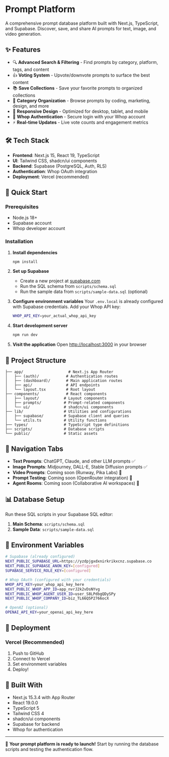 # Prompt Platform

A comprehensive prompt database platform built with Next.js, TypeScript, and Supabase. Discover, save, and share AI prompts for text, image, and video generation.

## ✨ Features

- 🔍 **Advanced Search & Filtering** - Find prompts by category, platform, tags, and content
- 👍 **Voting System** - Upvote/downvote prompts to surface the best content
- 📚 **Save Collections** - Save your favorite prompts to organized collections
- 🎯 **Category Organization** - Browse prompts by coding, marketing, design, and more
- 📱 **Responsive Design** - Optimized for desktop, tablet, and mobile
- 🔐 **Whop Authentication** - Secure login with your Whop account
- ⚡ **Real-time Updates** - Live vote counts and engagement metrics

## 🛠️ Tech Stack

- **Frontend**: Next.js 15, React 19, TypeScript
- **UI**: Tailwind CSS, shadcn/ui components
- **Backend**: Supabase (PostgreSQL, Auth, RLS)
- **Authentication**: Whop OAuth integration
- **Deployment**: Vercel (recommended)

## 🚀 Quick Start

### Prerequisites

- Node.js 18+
- Supabase account
- Whop developer account

### Installation

1. **Install dependencies**
   ```bash
   npm install
   ```

2. **Set up Supabase**
   - Create a new project at [supabase.com](https://supabase.com)
   - Run the SQL schema from `scripts/schema.sql`
   - Run the sample data from `scripts/sample-data.sql` (optional)

3. **Configure environment variables**
   Your `.env.local` is already configured with Supabase credentials.
   Add your Whop API key:
   ```bash
   WHOP_API_KEY=your_actual_whop_api_key
   ```

4. **Start development server**
   ```bash
   npm run dev
   ```

5. **Visit the application**
   Open [http://localhost:3000](http://localhost:3000) in your browser

## 📁 Project Structure

```
├── app/                    # Next.js App Router
│   ├── (auth)/            # Authentication routes
│   ├── (dashboard)/       # Main application routes
│   ├── api/               # API endpoints
│   └── layout.tsx         # Root layout
├── components/            # React components
│   ├── layout/           # Layout components
│   ├── prompts/          # Prompt-related components
│   └── ui/               # shadcn/ui components
├── lib/                  # Utilities and configurations
│   ├── supabase/         # Supabase client and queries
│   └── utils.ts          # Utility functions
├── types/                # TypeScript type definitions
├── scripts/              # Database scripts
└── public/               # Static assets
```

## 🎯 Navigation Tabs

- **Text Prompts**: ChatGPT, Claude, and other LLM prompts ✅
- **Image Prompts**: Midjourney, DALL-E, Stable Diffusion prompts ✅
- **Video Prompts**: Coming soon (Runway, Pika Labs) 🔄
- **Prompt Testing**: Coming soon (OpenRouter integration) 🔄
- **Agent Rooms**: Coming soon (Collaborative AI workspaces) 🔄

## 📊 Database Setup

Run these SQL scripts in your Supabase SQL editor:

1. **Main Schema**: `scripts/schema.sql`
2. **Sample Data**: `scripts/sample-data.sql`

## 🔑 Environment Variables

```bash
# Supabase (already configured)
NEXT_PUBLIC_SUPABASE_URL=https://yzdpjgxdxnirkrikxcnz.supabase.co
NEXT_PUBLIC_SUPABASE_ANON_KEY=[configured]
SUPABASE_SERVICE_ROLE_KEY=[configured]

# Whop OAuth (configured with your credentials)
WHOP_API_KEY=your_whop_api_key_here
NEXT_PUBLIC_WHOP_APP_ID=app_nvrJ2k2vDsNYvg
NEXT_PUBLIC_WHOP_AGENT_USER_ID=user_S8LPdbgQDySPy
NEXT_PUBLIC_WHOP_COMPANY_ID=biz_TL66Q5P2766ocX

# OpenAI (optional)
OPENAI_API_KEY=your_openai_api_key_here
```

## 🚀 Deployment

### Vercel (Recommended)

1. Push to GitHub
2. Connect to Vercel
3. Set environment variables
4. Deploy!

## 🎨 Built With

- Next.js 15.3.4 with App Router
- React 19.0.0
- TypeScript 5
- Tailwind CSS 4
- shadcn/ui components
- Supabase for backend
- Whop for authentication

---

🎉 **Your prompt platform is ready to launch!** Start by running the database scripts and testing the authentication flow.
